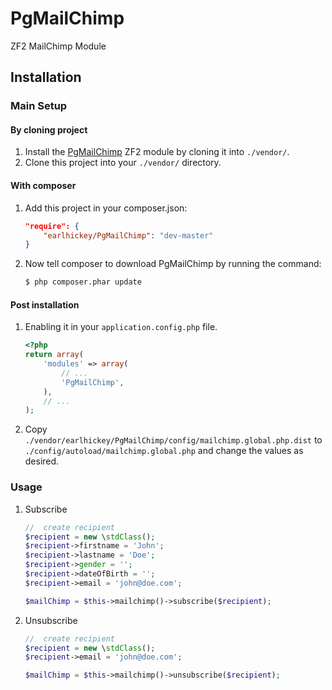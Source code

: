 PgMailChimp
============

ZF2 MailChimp Module

Installation
------------

### Main Setup

#### By cloning project

1. Install the [PgMailChimp](https://github.com/earlhickey/PgMailChimp) ZF2 module
   by cloning it into `./vendor/`.
2. Clone this project into your `./vendor/` directory.

#### With composer

1. Add this project in your composer.json:

    ```json
    "require": {
        "earlhickey/PgMailChimp": "dev-master"
    }
    ```

2. Now tell composer to download PgMailChimp by running the command:

    ```bash
    $ php composer.phar update
    ```

#### Post installation

1. Enabling it in your `application.config.php` file.

    ```php
    <?php
    return array(
        'modules' => array(
            // ...
            'PgMailChimp',
        ),
        // ...
    );
    ```

2. Copy `./vendor/earlhickey/PgMailChimp/config/mailchimp.global.php.dist` to `./config/autoload/mailchimp.global.php` and change the values as desired.



### Usage

1. Subscribe

    ```php
    //  create recipient
    $recipient = new \stdClass();
    $recipient->firstname = 'John';
    $recipient->lastname = 'Doe';
    $recipient->gender = '';
    $recipient->dateOfBirth = '';
    $recipient->email = 'john@doe.com';

    $mailChimp = $this->mailchimp()->subscribe($recipient);
    ```

3. Unsubscribe

    ```php
    //  create recipient
    $recipient = new \stdClass();
    $recipient->email = 'john@doe.com';

    $mailChimp = $this->mailchimp()->unsubscribe($recipient);
    ```
